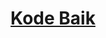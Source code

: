 <h1 align="center">
  <a href="https://fervent-einstein-27954c.netlify.com/">
    Kode Baik
  </a>
</h1>
